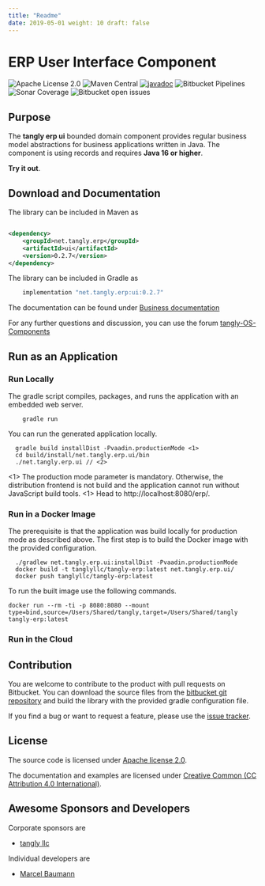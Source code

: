 ```yaml
---
title: "Readme"
date: 2019-05-01 weight: 10 draft: false
---
```


# ERP User Interface Component

![Apache License 2.0](https://img.shields.io/badge/license-Apache%202-blue.svg)
![Maven Central](https://img.shields.io/maven-central/v/net.tangly/erp/ui.svg)
[![javadoc](https://javadoc.io/badge2/net.tangly/bus/javadoc.svg)](https://javadoc.io/doc/net.tangly.erp/ui)
![Bitbucket Pipelines](https://img.shields.io/bitbucket/pipelines/tangly-team/tangly-os.svg)
![Sonar Coverage](https://img.shields.io/sonar/https/sonarcloud.io/tangly-os-at-tangly.net/coverage.svg)
![Bitbucket open issues](https://img.shields.io/bitbucket/issues-raw/tangly/tangly-os.svg)

## Purpose

The **tangly erp ui** bounded domain component provides regular business model abstractions for business applications written in Java. The component is using records and
requires **Java 16 or higher**.

**Try it out**.

## Download and Documentation

The library can be included in Maven as

```xml

<dependency>
    <groupId>net.tangly.erp</groupId>
    <artifactId>ui</artifactId>
    <version>0.2.7</version>
</dependency>
```

The library can be included in Gradle as

```groovy
    implementation "net.tangly.erp:ui:0.2.7"
```

The documentation can be found under [Business documentation](https://tangly-team.bitbucket.io/docs/erp/ui/)

For any further questions and discussion, you can use the forum [tangly-OS-Components](https://groups.google.com/g/tangly-os-components)

## Run as an Application

### Run Locally

The gradle script compiles, packages, and runs the application with an embedded web server.

```shell
    gradle run
```

You can run the generated application locally.

```shell
  gradle build installDist -Pvaadin.productionMode <1>
  cd build/install/net.tangly.erp.ui/bin
  ./net.tangly.erp.ui // <2>
```

<1> The production mode parameter is mandatory.
Otherwise, the distribution frontend is not build and the application cannot run without JavaScript build tools.
<1> Head to http://localhost:8080/erp/.

### Run in a Docker Image

The prerequisite is that the application was build locally for production mode as described above. The first step is to build the Docker image with the provided configuration.

```shell
  ./gradlew net.tangly.erp.ui:installDist -Pvaadin.productionMode
  docker build -t tanglyllc/tangly-erp:latest net.tangly.erp.ui/
  docker push tanglyllc/tangly-erp:latest
```

To run the built image use the following commands.

```shell
docker run --rm -ti -p 8080:8080 --mount type=bind,source=/Users/Shared/tangly,target=/Users/Shared/tangly tangly-erp:latest
```

### Run in the Cloud

## Contribution

You are welcome to contribute to the product with pull requests on Bitbucket. You can download the source files from the
[bitbucket git repository](https://bitbucket.org/tangly-team/tangly-os.git) and build the library with the provided gradle configuration file.

If you find a bug or want to request a feature, please use the [issue tracker](https://bitbucket.org/tangly-team/tangly-os/issues).

## License

The source code is licensed under [Apache license 2.0](https://www.apache.org/licenses/LICENSE-2.0).

The documentation and examples are licensed under [Creative Common (CC Attribution 4.0 International)](https://creativecommons.org/licenses/by/4.0/).

## Awesome Sponsors and Developers

Corporate sponsors are

* [tangly llc](https://www.tangly.net)

Individual developers are

* [Marcel Baumann](https://linkedin.com/in/marcelbaumann)

